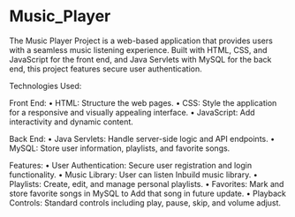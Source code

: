 # Music_Player
The Music Player Project is a web-based application that provides users with a seamless music listening experience. Built with HTML, CSS, and JavaScript for the front end, and Java Servlets with MySQL for the back end, this project features secure user authentication. 

Technologies Used:

Front End:
• HTML: Structure the web pages.
• CSS: Style the application for a responsive and visually appealing interface.
• JavaScript: Add interactivity and dynamic content.

Back End:
• Java Servlets: Handle server-side logic and API endpoints.
• MySQL: Store user information, playlists, and favorite songs.

Features:
• User Authentication: Secure user registration and login functionality.
• Music Library: User can listen Inbuild music library.
• Playlists: Create, edit, and manage personal playlists.
• Favorites: Mark and store favorite songs in MySQL to Add that song in future update.
• Playback Controls: Standard controls including play, pause, skip, and volume adjust.
